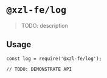 # `@xzl-fe/log`

> TODO: description

## Usage

```
const log = require('@xzl-fe/log');

// TODO: DEMONSTRATE API
```
